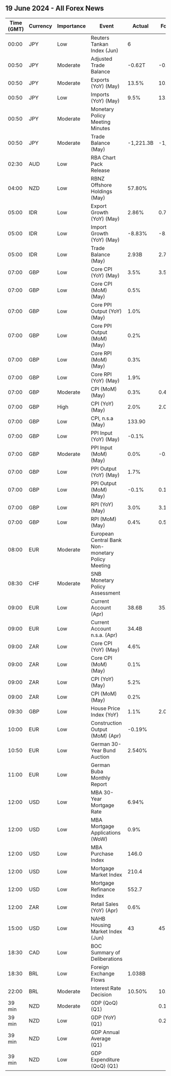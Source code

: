 ## 19 June 2024 - All Forex News

| Time (GMT) | Currency | Importance | Event | Actual | Forecast | Previous |
|------|----------|------------|-------|--------|----------|----------|
| 00:00 | JPY | Low | Reuters Tankan Index (Jun) | 6 |  | 9 |
| 00:50 | JPY | Moderate | Adjusted Trade Balance | -0.62T | -0.64T | -0.58T |
| 00:50 | JPY | Moderate | Exports (YoY) (May) | 13.5% | 10.4% | 8.3% |
| 00:50 | JPY | Low | Imports (YoY) (May) | 9.5% | 13.0% | 8.3% |
| 00:50 | JPY | Moderate | Monetary Policy Meeting Minutes |  |  |  |
| 00:50 | JPY | Moderate | Trade Balance (May) | -1,221.3B | -1,300.0B | -465.6B |
| 02:30 | AUD | Low | RBA Chart Pack Release |  |  |  |
| 04:00 | NZD | Low | RBNZ Offshore Holdings (May) | 57.80% |  | 58.50% |
| 05:00 | IDR | Low | Export Growth (YoY) (May) | 2.86% | 0.78% | 1.72% |
| 05:00 | IDR | Low | Import Growth (YoY) (May) | -8.83% | -8.56% | 10.09% |
| 05:00 | IDR | Low | Trade Balance (May) | 2.93B | 2.74B | 2.27B |
| 07:00 | GBP | Low | Core CPI (YoY) (May) | 3.5% | 3.5% | 3.9% |
| 07:00 | GBP | Low | Core CPI (MoM) (May) | 0.5% |  | 0.9% |
| 07:00 | GBP | Low | Core PPI Output (YoY) (May) | 1.0% |  | 0.3% |
| 07:00 | GBP | Low | Core PPI Output (MoM) (May) | 0.2% |  | 0.2% |
| 07:00 | GBP | Low | Core RPI (MoM) (May) | 0.3% |  | 0.5% |
| 07:00 | GBP | Low | Core RPI (YoY) (May) | 1.9% |  | 2.3% |
| 07:00 | GBP | Moderate | CPI (MoM) (May) | 0.3% | 0.4% | 0.3% |
| 07:00 | GBP | High | CPI (YoY) (May) | 2.0% | 2.0% | 2.3% |
| 07:00 | GBP | Low | CPI, n.s.a (May) | 133.90 |  | 133.50 |
| 07:00 | GBP | Low | PPI Input (YoY) (May) | -0.1% |  | -1.4% |
| 07:00 | GBP | Moderate | PPI Input (MoM) (May) | 0.0% | -0.3% | 0.8% |
| 07:00 | GBP | Low | PPI Output (YoY) (May) | 1.7% |  | 1.1% |
| 07:00 | GBP | Low | PPI Output (MoM) (May) | -0.1% | 0.1% | 0.3% |
| 07:00 | GBP | Low | RPI (YoY) (May) | 3.0% | 3.1% | 3.3% |
| 07:00 | GBP | Low | RPI (MoM) (May) | 0.4% | 0.5% | 0.5% |
| 08:00 | EUR | Moderate | European Central Bank Non-monetary Policy Meeting |  |  |  |
| 08:30 | CHF | Moderate | SNB Monetary Policy Assessment |  |  |  |
| 09:00 | EUR | Low | Current Account (Apr) | 38.6B | 35.2B | 35.8B |
| 09:00 | EUR | Low | Current Account n.s.a. (Apr) | 34.4B |  | 44.5B |
| 09:00 | ZAR | Low | Core CPI (YoY) (May) | 4.6% |  | 4.6% |
| 09:00 | ZAR | Low | Core CPI (MoM) (May) | 0.1% |  | 0.2% |
| 09:00 | ZAR | Low | CPI (YoY) (May) | 5.2% |  | 5.2% |
| 09:00 | ZAR | Low | CPI (MoM) (May) | 0.2% |  | 0.3% |
| 09:30 | GBP | Low | House Price Index (YoY) | 1.1% | 2.0% | 1.8% |
| 10:00 | EUR | Low | Construction Output (MoM) (Apr) | -0.19% |  | -0.48% |
| 10:50 | EUR | Low | German 30-Year Bund Auction | 2.540% |  | 2.620% |
| 11:00 | EUR | Low | German Buba Monthly Report |  |  |  |
| 12:00 | USD | Low | MBA 30-Year Mortgage Rate | 6.94% |  | 7.02% |
| 12:00 | USD | Low | MBA Mortgage Applications (WoW) | 0.9% |  | 15.6% |
| 12:00 | USD | Low | MBA Purchase Index | 146.0 |  | 143.7 |
| 12:00 | USD | Low | Mortgage Market Index | 210.4 |  | 208.5 |
| 12:00 | USD | Low | Mortgage Refinance Index | 552.7 |  | 554.7 |
| 12:00 | ZAR | Low | Retail Sales (YoY) (Apr) | 0.6% |  | 2.3% |
| 15:00 | USD | Low | NAHB Housing Market Index (Jun) | 43 | 45 | 45 |
| 18:30 | CAD | Low | BOC Summary of Deliberations |  |  |  |
| 18:30 | BRL | Low | Foreign Exchange Flows | 1.038B |  | 1.529B |
| 22:00 | BRL | Moderate | Interest Rate Decision | 10.50% | 10.50% | 10.50% |
| 39 min | NZD | Moderate | GDP (QoQ) (Q1) |  | 0.1% | -0.1% |
| 39 min | NZD | Low | GDP (YoY) (Q1) |  | 0.2% | -0.3% |
| 39 min | NZD | Low | GDP Annual Average (Q1) |  |  | 0.6% |
| 39 min | NZD | Low | GDP Expenditure (QoQ) (Q1) |  |  | 0.0% |
